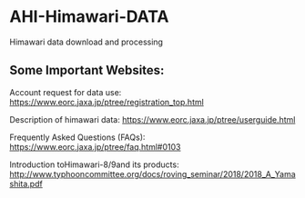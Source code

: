 # AHI-Himawari-DATA
Himawari data download and processing


## Some Important Websites:
Account request for data use: https://www.eorc.jaxa.jp/ptree/registration_top.html

Description of himawari data: https://www.eorc.jaxa.jp/ptree/userguide.html

Frequently Asked Questions (FAQs): https://www.eorc.jaxa.jp/ptree/faq.html#0103

Introduction toHimawari-8/9and its products: http://www.typhooncommittee.org/docs/roving_seminar/2018/2018_A_Yamashita.pdf
